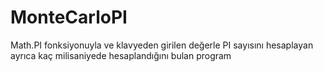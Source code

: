 # MonteCarloPI
 Math.PI fonksiyonuyla ve klavyeden girilen değerle PI sayısını hesaplayan ayrıca kaç milisaniyede hesaplandığını bulan program
